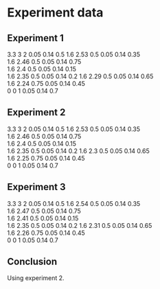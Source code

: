 # Experiment data

## Experiment 1
3.3	3	2	0.05	0.14	0.5	
1.6	2.53	0.5	0.05	0.14	0.35	
1.6	2.46	0.5	0.05	0.14	0.75	
1.6	2.4	0.5	0.05	0.14	0.15	
1.6	2.35	0.5	0.05	0.14	0.2	
1.6	2.29	0.5	0.05	0.14	0.65	
1.6	2.24	0.75	0.05	0.14	0.45	
0	0	1	0.05	0.14	0.7

## Experiment 2
3.3	3	2	0.05	0.14	0.5	
1.6	2.53	0.5	0.05	0.14	0.35	
1.6	2.46	0.5	0.05	0.14	0.75	
1.6	2.4	0.5	0.05	0.14	0.15	
1.6	2.35	0.5	0.05	0.14	0.2	
1.6	2.3	0.5	0.05	0.14	0.65	
1.6	2.25	0.75	0.05	0.14	0.45	
0	0	1	0.05	0.14	0.7	

## Experiment 3
3.3	3	2	0.05	0.14	0.5	
1.6	2.54	0.5	0.05	0.14	0.35	
1.6	2.47	0.5	0.05	0.14	0.75	
1.6	2.41	0.5	0.05	0.14	0.15	
1.6	2.35	0.5	0.05	0.14	0.2	
1.6	2.31	0.5	0.05	0.14	0.65	
1.6	2.26	0.75	0.05	0.14	0.45	
0	0	1	0.05	0.14	0.7

## Conclusion
Using experiment 2.
